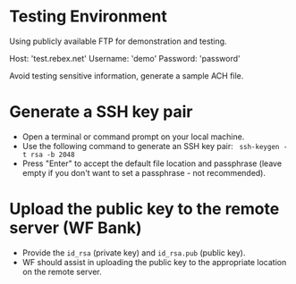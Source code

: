 # Testing Environment
Using publicly available FTP for demonstration and testing.

Host: 'test.rebex.net'
Username: 'demo'
Password: 'password'

Avoid testing sensitive information, generate a sample ACH file.



# Generate a SSH key pair
- Open a terminal or command prompt on your local machine.
- Use the following command to generate an SSH key pair: ``` ssh-keygen -t rsa -b 2048```
- Press "Enter" to accept the default file location and passphrase (leave empty if you don't want to set a passphrase - not recommended).

# Upload the public key to the remote server (WF Bank)
- Provide the ```id_rsa``` (private key) and ```id_rsa.pub``` (public key).
- WF should assist in uploading the public key to the appropriate location on the remote server.

